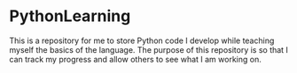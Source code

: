 # PythonLearning
This is a repository for me to store Python code I develop while teaching myself the basics of the language.
The purpose of this repository is so that I can track my progress and allow others to see what I am working on.
